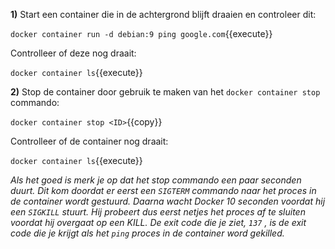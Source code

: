 **1)** Start een container die in de achtergrond blijft draaien en controleer dit:

`docker container run -d debian:9 ping google.com`{{execute}}

Controlleer of deze nog draait:

`docker container ls`{{execute}}

**2)** Stop de container door gebruik te maken van het `docker container stop` commando:

`docker container stop <ID>`{{copy}}

Controlleer of de container nog draait:

`docker container ls`{{execute}}

*Als het goed is merk je op dat het stop commando een paar seconden duurt. Dit kom doordat er eerst een `SIGTERM` commando naar het proces in de container wordt gestuurd. Daarna wacht Docker 10 seconden voordat hij een `SIGKILL` stuurt. Hij probeert dus eerst netjes het proces af te sluiten voordat hij overgaat op een KILL. De exit code die je ziet, `137` , is de exit code die je krijgt als het `ping` proces in de container word gekilled.*